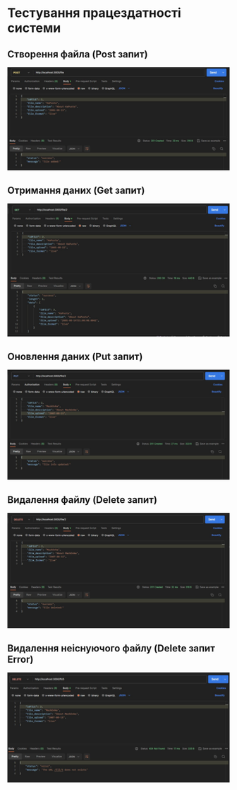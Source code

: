 # Тестування працездатності системи

## Створення файла (**Post** запит)
<img src="./images/post.jpg" alt="">

## Отримання даних (**Get** запит)
<img src="./images/get.jpg" alt="">

## Оновлення даних (**Put** запит)
<img src="./images/put.jpg" alt="">

## Видалення файлу (**Delete** запит)
<img src="./images/delete.jpg" alt="">

## Видалення неіснуючого файлу (**Delete** запит Error)
<img src="./images/del_err.jpg" alt="">

